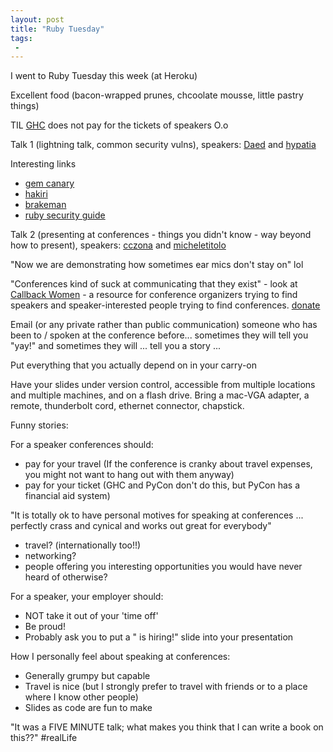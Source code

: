 ```yaml
---
layout: post
title: "Ruby Tuesday"
tags:
 -
---
```


I went to Ruby Tuesday this week (at Heroku)

Excellent food (bacon-wrapped prunes, chcoolate mousse, little pastry things)

TIL [GHC](http://gracehopper.org/) does not pay for the tickets of speakers O.o

Talk 1 (lightning talk, common security vulns), speakers: [Daed](https://twitter.com/unda3d) and [hypatia](https://twitter.com/hypatiadotca)

Interesting links
- [gem canary](https://gemcanary.com/)
- [hakiri](https://hakiri.io/)
- [brakeman](http://brakemanscanner.org/)
- [ruby security guide](http://guides.rubyonrails.org/security.html)

Talk 2 (presenting at conferences - things you didn't know - way beyond how to present), speakers: [cczona](https://twitter.com/cczona) and [micheletitolo](https://twitter.com/micheletitolo)

"Now we are demonstrating how sometimes ear mics don't stay on" lol

"Conferences kind of suck at communicating that they exist" - look at [Callback Women](http://www.callbackwomen.com/home.html) - a resource for conference organizers trying to find speakers and speaker-interested people trying to find conferences. [donate](https://gratipay.com/CallbackWomen)

Email (or any private rather than public communication) someone who has been to / spoken at the conference before... sometimes they will tell you "yay!" and sometimes they will ... tell you a story ...

Put everything that you actually depend on in your carry-on

Have your slides under version control, accessible from multiple locations and multiple machines, and on a flash drive. Bring a mac-VGA adapter, a remote, thunderbolt cord, ethernet connector, chapstick.

Funny stories: 


For a speaker conferences should:

- pay for your travel (If the conference is cranky about travel expenses, you might not want to hang out with them anyway)
- pay for your ticket (GHC and PyCon don't do this, but PyCon has a financial aid system)


"It is totally ok to have personal motives for speaking at conferences ... perfectly crass and cynical and works out great for everybody"

- travel? (internationally too!!)
- networking?
- people offering you interesting opportunities you would have never heard of otherwise?


For a speaker, your employer should:

- NOT take it out of your 'time off'
- Be proud!
- Probably ask you to put a "<Logo> is hiring!" slide into your presentation


How I personally feel about speaking at conferences:

- Generally grumpy but capable
- Travel is nice (but I strongly prefer to travel with friends or to a place where I know other people)
- Slides as code are fun to make

"It was a FIVE MINUTE talk; what makes you think that I can write a book on this??" #realLife
